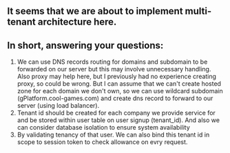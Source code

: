 ## It seems that we are about to implement multi-tenant architecture here.
## In short, answering your questions:
 1. We can use DNS records routing for domains and subdomain to be forwarded on our server but this may involve unnecessary handling. 
Also proxy may help here, but I previously had no experience creating proxy, so could be wrong. But I can assume that we can't create 
hosted zone for each domain we don't own, so we can use wildcard subdomain (gPlatform.cool-games.com) and create dns record to forward to our server (using load balancer).
2. Tenant id should be created for each company we provide service for and be stored within user table on user signup (tenant_id). And also we can consider database isolation to ensure system availability
3. By validating tenancy of that user. We can also bind this tenant id in scope to session token to check allowance on evry request.